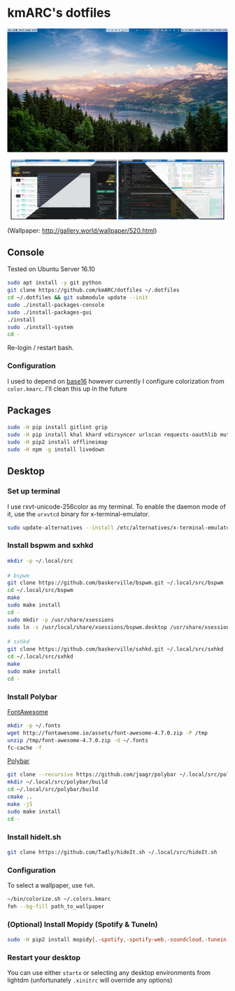 # kmARC's dotfiles

<a href="images/desktop-empty.png"><img src="images/desktop-empty.png"></a>
<center>
<a href="images/desktop-full.png"><img src="images/desktop-full.png" width="48%"></a>
<a href="images/desktop-terminal.png"><img src="images/desktop-terminal.png" width="48%"></a>
</center>

(Wallpaper: http://gallery.world/wallpaper/520.html)

## Console

Tested on Ubuntu Server 16.10

``` bash
sudo apt install -y git python
git clone https://github.com/kmARC/dotfiles ~/.dotfiles
cd ~/.dotfiles && git submodule update --init
sudo ./install-packages-console
sudo ./install-packages-gui
./install
sudo ./install-system
cd -
```

Re-login / restart bash.

### Configuration

I used to depend on [base16] however currently I configure colorization from
`color.kmarc`. I'll clean this up in the future

[base16]: https://github.com/chriskempson/base16

## Packages
```bash
sudo -H pip install gitlint grip
sudo -H pip install khal khard vdirsyncer urlscan requests-oauthlib mutt_ics
sudo -H pip2 install offlineimap
sudo -H npm -g install livedown
```


## Desktop

### Set up terminal

I use rxvt-unicode-256color as my terminal. To enable the daemon mode of it, use
the `urxvtcd` binary for x-terminal-emulator.

```bash
sudo update-alternatives --install /etc/alternatives/x-terminal-emulator urxvtcd /usr/bin/urxvtcd 20
```

### Install bspwm and sxhkd

``` bash
mkdir -p ~/.local/src

# bspwm
git clone https://github.com/baskerville/bspwm.git ~/.local/src/bspwm
cd ~/.local/src/bspwm
make
sudo make install
cd -
sudo mkdir -p /usr/share/xsessions
sudo ln -s /usr/local/share/xsessions/bspwm.desktop /usr/share/xsessions/

# sxhkd
git clone https://github.com/baskerville/sxhkd.git ~/.local/src/sxhkd
cd ~/.local/src/sxhkd
make
sudo make install
cd -
```

### Install Polybar

[FontAwesome]

``` bash
mkdir -p ~/.fonts
wget http://fontawesome.io/assets/font-awesome-4.7.0.zip -P /tmp
unzip /tmp/font-awesome-4.7.0.zip -d ~/.fonts
fc-cache -f
```

[Polybar]

``` bash
git clone --recursive https://github.com/jaagr/polybar ~/.local/src/polybar
mkdir ~/.local/src/polybar/build
cd ~/.local/src/polybar/build
cmake ..
make -j5
sudo make install
cd -
```

[FontAwesome]: http://fontawesome.io/
[Polybar]: https://github.com/jaagr/polybar

### Install hideIt.sh

``` bash
git clone https://github.com/Tadly/hideIt.sh ~/.local/src/hideIt.sh
```

### Configuration

To select a wallpaper, use `feh`.

``` bash
~/bin/colorize.sh ~/.colors.kmarc
feh --bg-fill path_to_wallpaper
```

### (Optional) Install Mopidy (Spotify & TuneIn)

``` bash
sudo -H pip2 install mopidy{,-spotify,-spotify-web,-soundcloud,-tunein,-mpris}
```


### Restart your desktop

You can use either `startx` or selecting any desktop environments from lightdm
(unfortunately `.xinitrc` will override any options)
